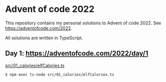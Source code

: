 # Advent of code 2022

This repository contains my personal solutions to Advent of code 2022. See https://adventofcode.com/2022.

All solutions are written in TypeScript.

## Day 1: https://adventofcode.com/2022/day/1

[src/01_calories/elfCalories.ts](src/01_calories/elfCalories.ts)

```
$ npm exec ts-node src/01_calories/elfCalories.ts
```

